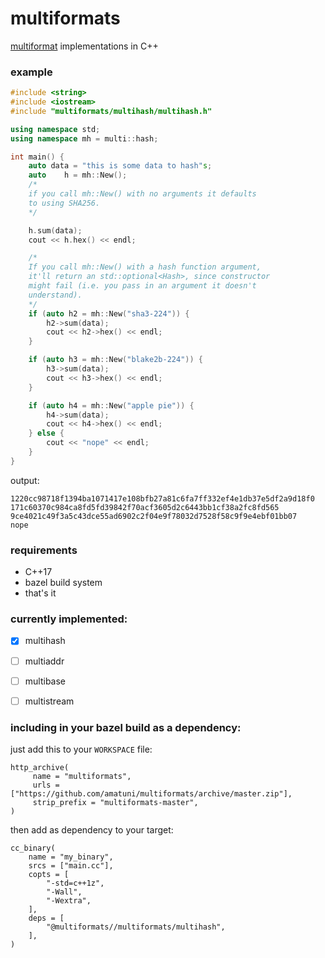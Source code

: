# multiformats

[multiformat](https://github.com/multiformats/multiformats) implementations in C++


### example

```c++
#include <string>
#include <iostream>
#include "multiformats/multihash/multihash.h"

using namespace std;
using namespace mh = multi::hash;

int main() {
    auto data = "this is some data to hash"s;
    auto    h = mh::New(); 
    /*
    if you call mh::New() with no arguments it defaults 
    to using SHA256.
    */

    h.sum(data);
    cout << h.hex() << endl;

    /*
    If you call mh::New() with a hash function argument, 
    it'll return an std::optional<Hash>, since constructor 
    might fail (i.e. you pass in an argument it doesn't 
    understand). 
    */
    if (auto h2 = mh::New("sha3-224")) {
        h2->sum(data);
        cout << h2->hex() << endl;
    }

    if (auto h3 = mh::New("blake2b-224")) {
        h3->sum(data);
        cout << h3->hex() << endl;
    }

    if (auto h4 = mh::New("apple pie")) {
        h4->sum(data);
        cout << h4->hex() << endl;
    } else {
        cout << "nope" << endl;
    }
}
```
output:
```
1220cc98718f1394ba1071417e108bfb27a81c6fa7ff332ef4e1db37e5df2a9d18f0
171c60370c984ca8fd5fd39842f70acf3605d2c6443bb1cf38a2fc8fd565
9ce4021c49f3a5c43dce55ad6902c2f04e9f78032d7528f58c9f9e4ebf01bb07
nope
```

### requirements

- C++17
- bazel build system
- that's it


### currently implemented:

- [x] multihash
- [ ] multiaddr
- [ ] multibase
- [ ] multistream


### including in your bazel build as a dependency:

just add this to your ```WORKSPACE``` file:

```
http_archive(
     name = "multiformats",
     urls = ["https://github.com/amatuni/multiformats/archive/master.zip"],
     strip_prefix = "multiformats-master",
)
```

then add as dependency to your target:

```
cc_binary(
    name = "my_binary",
    srcs = ["main.cc"],
    copts = [
        "-std=c++1z",
        "-Wall",
        "-Wextra",
    ],
    deps = [
        "@multiformats//multiformats/multihash",
    ],
)
```